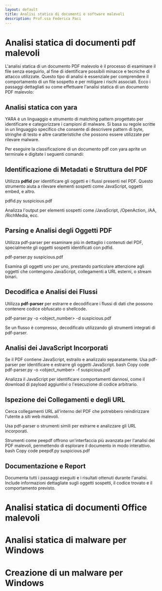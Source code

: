 ```yaml
---
layout: default
title: Analisi statica di documenti e software malevoli
description: Prof.ssa Federica Paci
---
```


# Analisi statica di documenti pdf malevoli

L'analisi statica di un documento PDF malevolo è il processo di esaminare il file senza eseguirlo, al fine di identificare possibili minacce e tecniche di attacco utilizzate. Questo tipo di analisi è essenziale per comprendere il comportamento di un file sospetto e per mitigare i rischi associati. Ecco i passaggi dettagliati su come effettuare l'analisi statica di un documento PDF malevolo:

## Analisi statica con yara 

YARA è un linguaggio e strumento di matching pattern progettato per identificare e categorizzare i campioni di malware. Si basa su regole scritte in un linguaggio specifico che consente di descrivere pattern di byte, stringhe di testo e altre caratteristiche che possono essere utilizzate per rilevare malware. 

Per eseguire la classificazione di un documento pdf con yara aprite un terminale e digitate i seguenti comandi:



## Identificazione di Metadati e Struttura del PDF

Utilizza **pdfid** per identificare gli oggetti e i flussi presenti nel PDF. Questo strumento aiuta a rilevare elementi sospetti come JavaScript, oggetti embed, e altro.

pdfid.py suspicious.pdf

Analizza l'output per elementi sospetti come /JavaScript, /OpenAction, /AA, /RichMedia, ecc.

## Parsing e Analisi degli Oggetti PDF

Utilizza pdf-parser per esaminare più in dettaglio i contenuti del PDF, specialmente gli oggetti sospetti identificati con pdfid.

pdf-parser.py suspicious.pdf

Esamina gli oggetti uno per uno, prestando particolare attenzione agli oggetti che contengono JavaScript, collegamenti a URL esterni, o stream binari.

## Decodifica e Analisi dei Flussi

Utilizza **pdf-parser** per estrarre e decodificare i flussi di dati che possono contenere codice obfuscato o shellcode.

pdf-parser.py -o <object_number> -d suspicious.pdf

Se un flusso è compresso, decodificalo utilizzando gli strumenti integrati di pdf-parser.

## Analisi dei JavaScript Incorporati

Se il PDF contiene JavaScript, estrailo e analizzalo separatamente. Usa pdf-parser per identificare e estrarre gli oggetti JavaScript.
bash
Copy code
pdf-parser.py -o <object_number> -f suspicious.pdf

Analizza il JavaScript per identificare comportamenti dannosi, come il download di payload aggiuntivi o l'esecuzione di codice arbitrario.

## Ispezione dei Collegamenti e degli URL

Cerca collegamenti URL all'interno del PDF che potrebbero reindirizzare l'utente a siti web malevoli.

Usa pdf-parser o strumenti simili per estrarre e analizzare gli URL incorporati.

Strumenti come peepdf offrono un'interfaccia più avanzata per l'analisi dei PDF malevoli, permettendo di esplorare il documento in modo interattivo.
bash
Copy code
peepdf.py suspicious.pdf

## Documentazione e Report

Documenta tutti i passaggi eseguiti e i risultati ottenuti durante l'analisi. Include informazioni dettagliate sugli oggetti sospetti, il codice trovato e il comportamento previsto.

# Analisi statica di documenti Office malevoli

# Analisi statica di malware per Windows

# Creazione di un malware per Windows
